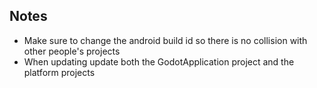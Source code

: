 ## Notes
 - Make sure to change the android build id so there is no collision with other people's projects
 - When updating update both the GodotApplication project and the platform projects
 